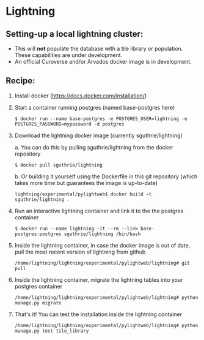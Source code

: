 Lightning
=========

## Setting-up a local lightning cluster:
* This will **not** populate the database with a tile library or population. These capabilities are under development.
* An official Curoverse and/or Arvados docker image is in development.

## Recipe:
1.	Install docker (https://docs.docker.com/installation/)
2.	Start a container running postgres (named base-postgres here)
    ```
	$ docker run --name base-postgres -e POSTGRES_USER=lightning -e POSTGRES_PASSWORD=mypassword -d postgres
	```
3.	Download the lightning docker image (currently sguthrie/lightning)

	a. You can do this by pulling sguthrie/lightning from the docker repository
    ```
	$ docker pull sguthrie/lightning
    ```
	b. Or building it yourself using the Dockerfile in this git repository (which takes more time but guarantees the image is up-to-date)
    ```
 	lightning/experimental/pylightweb$ docker build -t sguthrie/lightning .
    ```
4.  Run an interactive lightning container and link it to the the postgres container
    ```
	$ docker run --name lightning -it --rm --link base-postgres:postgres sguthrie/lightning /bin/bash
    ```
5.	Inside the lightning container, in case the docker image is out of date, pull the most recent version of lightning from github
    ```
	/home/lightning/lightning/experimental/pylightweb/lightning# git pull
    ```
6.	Inside the lightning container, migrate the lightning tables into your postgres container
    ```
	/home/lightning/lightning/experimental/pylightweb/lightning# python manage.py migrate
    ```
7.	That's it! You can test the installation inside the lightning container
    ```
	/home/lightning/lightning/experimental/pylightweb/lightning# python manage.py test tile_library
    ```

